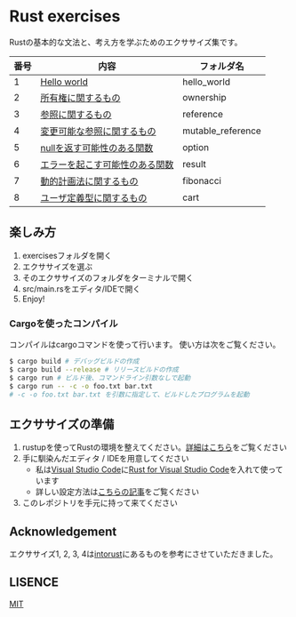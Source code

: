 # Rust exercises

Rustの基本的な文法と、考え方を学ぶためのエクササイズ集です。

|番号|内容|フォルダ名|
|--|---|--------|
|1|[Hello world](exercises/hello_world/)|hello_world|
|2|[所有権に関するもの](exercises/ownership/)|ownership|
|3|[参照に関するもの](exercises/reference/)|reference|
|4|[変更可能な参照に関するもの](exercises/mutable_reference/)|mutable_reference|
|5|[nullを返す可能性のある関数](exercises/option/)|option|
|6|[エラーを起こす可能性のある関数](/exercises/result/)|result|
|7|[動的計画法に関するもの](exercises/fibonacci/)|fibonacci|
|8|[ユーザ定義型に関するもの](exercises/cart/)|cart|

## 楽しみ方

1. exercisesフォルダを開く
2. エクササイズを選ぶ
3. そのエクササイズのフォルダをターミナルで開く
4. src/main.rsをエディタ/IDEで開く
5. Enjoy!

### Cargoを使ったコンパイル

コンパイルはcargoコマンドを使って行います。
使い方は次をご覧ください。

~~~sh
$ cargo build # デバッグビルドの作成
$ cargo build --release # リリースビルドの作成
$ cargo run # ビルド後、コマンドライン引数なしで起動
$ cargo run -- -c -o foo.txt bar.txt 
# -c -o foo.txt bar.txt を引数に指定して、ビルドしたプログラムを起動
~~~

## エクササイズの準備

1. rustupを使ってRustの環境を整えてください。[詳細はこちら](http://qiita.com/chikoski/items/b6461367e8c3875bb235)をご覧ください
2. 手に馴染んだエディタ / IDEを用意してください
   - 私は[Visual Studio Code](https://code.visualstudio.com/)に[Rust for Visual Studio Code](https://github.com/editor-rs/vscode-rust)を入れて使っています
   - 詳しい設定方法は[こちらの記事](http://qiita.com/skitoy4321/items/0bf6826f948720bed821)をご覧ください
3. このレポジトリを手元に持って来てください

## Acknowledgement 

エクササイズ1, 2, 3, 4は[intorust](https://intorust.com/)にあるものを参考にさせていただきました。

## LISENCE

[MIT](LICENSE)